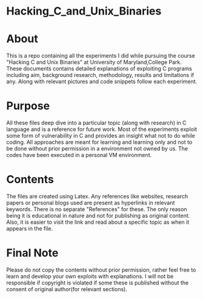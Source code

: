 # Hacking_C_and_Unix_Binaries

# About
This is a repo containing all the experiments I did while pursuing the course "Hacking C and Unix Binaries" at University of Maryland,College Park. These documents contains detailed explanations of exploiting C programs including aim, background research, methodology, results and limitations if any. Along with relevant pictures and code snippets follow each experiment.

# Purpose
All these files deep dive into a particular topic (along with research) in C language and is a reference for future work. Most of the experiments exploit some form of vulnerability in C and provides an insight what not to do while coding. All approaches are meant for learning and learning only and not to be done without prior permission in a environment not owned by us. The codes have been executed in a personal VM environment.

# Contents
The files are created using Latex. Any references like websites, research papers or personal blogs used are present as hyperlinks in relevant keywords. There is no separate "References" for these. The only reason being it is educational in nature and not for publishing as original content. Also, it is easier to visit the link and read about a specific topic as when it appears in the file.

# Final Note
Please do not copy the contents without prior permission, rather feel free to learn and develop your own exploits with explanations. I will not be responsible if copyright is violated if some these is published without the consent of original author(for relevant sections). 
